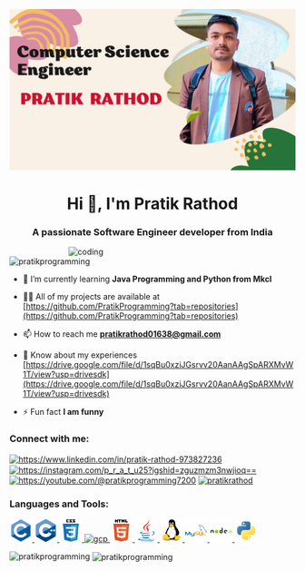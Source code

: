 ![logo](https://github.com/PratikProgramming/PratikProgramming/blob/main/WhatsApp%20Image%202023-07-28%20at%2014.53.29.jpeg)
<h1 align="center">Hi 👋, I'm Pratik Rathod</h1>
<h3 align="center">A passionate Software Engineer developer from India</h3>
<img align="right"alt="coding" width="400" src="https://www.bing.com/th/id/OGC.9d643f53934a11f35e1824df87fdbe33?pid=1.7&rurl=https%3a%2f%2fmiro.medium.com%2fmax%2f1360%2f1*nWQ_U5NKEfNeGCTfh_2-Mw.gif&ehk=W22cfGWEqWxPmtrE%2fdh3hbSXxY9VprkodqUywnG6Vxg%3d"
<p align="left"> <img src="https://komarev.com/ghpvc/?username=pratikprogramming&label=Profile%20views&color=0e75b6&style=flat" alt="pratikprogramming" /> </p>

- 🌱 I’m currently learning **Java Programming and Python from Mkcl**

- 👨‍💻 All of my projects are available at [https://github.com/PratikProgramming?tab=repositories](https://github.com/PratikProgramming?tab=repositories)

- 📫 How to reach me **pratikrathod01638@gmail.com**

- 📄 Know about my experiences [https://drive.google.com/file/d/1sqBu0xziJGsrvv20AanAAgSpARXMvW1T/view?usp=drivesdk](https://drive.google.com/file/d/1sqBu0xziJGsrvv20AanAAgSpARXMvW1T/view?usp=drivesdk)

- ⚡ Fun fact **I am funny**

<h3 align="left">Connect with me:</h3>
<p align="left">
<a href="https://linkedin.com/in/https://www.linkedin.com/in/pratik-rathod-973827236" target="blank"><img align="center" src="https://raw.githubusercontent.com/rahuldkjain/github-profile-readme-generator/master/src/images/icons/Social/linked-in-alt.svg" alt="https://www.linkedin.com/in/pratik-rathod-973827236" height="30" width="40" /></a>
<a href="https://instagram.com/https://instagram.com/p_r_a_t_u25?igshid=zguzmzm3nwjioq==" target="blank"><img align="center" src="https://raw.githubusercontent.com/rahuldkjain/github-profile-readme-generator/master/src/images/icons/Social/instagram.svg" alt="https://instagram.com/p_r_a_t_u25?igshid=zguzmzm3nwjioq==" height="30" width="40" /></a>
<a href="https://www.youtube.com/c/https://youtube.com/@pratikprogramming7200" target="blank"><img align="center" src="https://raw.githubusercontent.com/rahuldkjain/github-profile-readme-generator/master/src/images/icons/Social/youtube.svg" alt="https://youtube.com/@pratikprogramming7200" height="30" width="40" /></a>
<a href="https://www.hackerrank.com/pratikrathod" target="blank"><img align="center" src="https://raw.githubusercontent.com/rahuldkjain/github-profile-readme-generator/master/src/images/icons/Social/hackerrank.svg" alt="pratikrathod" height="30" width="40" /></a>
</p>

<h3 align="left">Languages and Tools:</h3>
<p align="left"> <a href="https://www.cprogramming.com/" target="_blank" rel="noreferrer"> <img src="https://raw.githubusercontent.com/devicons/devicon/master/icons/c/c-original.svg" alt="c" width="40" height="40"/> </a> <a href="https://www.w3schools.com/cpp/" target="_blank" rel="noreferrer"> <img src="https://raw.githubusercontent.com/devicons/devicon/master/icons/cplusplus/cplusplus-original.svg" alt="cplusplus" width="40" height="40"/> </a> <a href="https://www.w3schools.com/css/" target="_blank" rel="noreferrer"> <img src="https://raw.githubusercontent.com/devicons/devicon/master/icons/css3/css3-original-wordmark.svg" alt="css3" width="40" height="40"/> </a> <a href="https://cloud.google.com" target="_blank" rel="noreferrer"> <img src="https://www.vectorlogo.zone/logos/google_cloud/google_cloud-icon.svg" alt="gcp" width="40" height="40"/> </a> <a href="https://www.w3.org/html/" target="_blank" rel="noreferrer"> <img src="https://raw.githubusercontent.com/devicons/devicon/master/icons/html5/html5-original-wordmark.svg" alt="html5" width="40" height="40"/> </a> <a href="https://www.java.com" target="_blank" rel="noreferrer"> <img src="https://raw.githubusercontent.com/devicons/devicon/master/icons/java/java-original.svg" alt="java" width="40" height="40"/> </a> <a href="https://www.linux.org/" target="_blank" rel="noreferrer"> <img src="https://raw.githubusercontent.com/devicons/devicon/master/icons/linux/linux-original.svg" alt="linux" width="40" height="40"/> </a> <a href="https://www.mysql.com/" target="_blank" rel="noreferrer"> <img src="https://raw.githubusercontent.com/devicons/devicon/master/icons/mysql/mysql-original-wordmark.svg" alt="mysql" width="40" height="40"/> </a> <a href="https://nodejs.org" target="_blank" rel="noreferrer"> <img src="https://raw.githubusercontent.com/devicons/devicon/master/icons/nodejs/nodejs-original-wordmark.svg" alt="nodejs" width="40" height="40"/> </a> <a href="https://www.python.org" target="_blank" rel="noreferrer"> <img src="https://raw.githubusercontent.com/devicons/devicon/master/icons/python/python-original.svg" alt="python" width="40" height="40"/> </a> </p>

<p><img align="left" src="https://github-readme-stats.vercel.app/api/top-langs?username=pratikprogramming&show_icons=true&locale=en&layout=compact" alt="pratikprogramming" /></p>

<p>&nbsp;<img align="center" src="https://github-readme-stats.vercel.app/api?username=pratikprogramming&show_icons=true&locale=en" alt="pratikprogramming" /></p>
